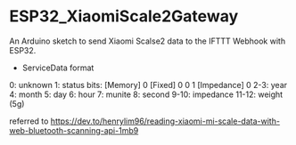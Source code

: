 # ESP32_XiaomiScale2Gateway
An Arduino sketch to send Xiaomi Scalse2 data to the IFTTT Webhook with ESP32.

* ServiceData format

0: unknown
1: status bits: [Memory] 0 [Fixed] 0  0 1 [Impedance] 0
2-3: year
4: month
5: day
6: hour
7: munite
8: second
9-10: impedance
11-12: weight (5g)

referred to
https://dev.to/henrylim96/reading-xiaomi-mi-scale-data-with-web-bluetooth-scanning-api-1mb9
